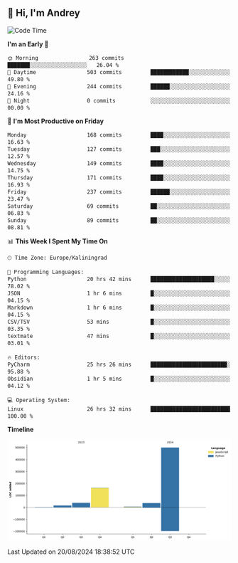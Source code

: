 ## 👋 Hi, I'm Andrey

<!--START_SECTION:waka-->
![Code Time](http://img.shields.io/badge/Code%20Time-334%20hrs%2058%20mins-blue)

**I'm an Early 🐤** 

```text
🌞 Morning                263 commits         ███████░░░░░░░░░░░░░░░░░░   26.04 % 
🌆 Daytime                503 commits         ████████████░░░░░░░░░░░░░   49.80 % 
🌃 Evening                244 commits         ██████░░░░░░░░░░░░░░░░░░░   24.16 % 
🌙 Night                  0 commits           ░░░░░░░░░░░░░░░░░░░░░░░░░   00.00 % 
```
📅 **I'm Most Productive on Friday** 

```text
Monday                   168 commits         ████░░░░░░░░░░░░░░░░░░░░░   16.63 % 
Tuesday                  127 commits         ███░░░░░░░░░░░░░░░░░░░░░░   12.57 % 
Wednesday                149 commits         ████░░░░░░░░░░░░░░░░░░░░░   14.75 % 
Thursday                 171 commits         ████░░░░░░░░░░░░░░░░░░░░░   16.93 % 
Friday                   237 commits         ██████░░░░░░░░░░░░░░░░░░░   23.47 % 
Saturday                 69 commits          ██░░░░░░░░░░░░░░░░░░░░░░░   06.83 % 
Sunday                   89 commits          ██░░░░░░░░░░░░░░░░░░░░░░░   08.81 % 
```


📊 **This Week I Spent My Time On** 

```text
🕑︎ Time Zone: Europe/Kaliningrad

💬 Programming Languages: 
Python                   20 hrs 42 mins      ████████████████████░░░░░   78.02 % 
JSON                     1 hr 6 mins         █░░░░░░░░░░░░░░░░░░░░░░░░   04.15 % 
Markdown                 1 hr 6 mins         █░░░░░░░░░░░░░░░░░░░░░░░░   04.15 % 
CSV/TSV                  53 mins             █░░░░░░░░░░░░░░░░░░░░░░░░   03.35 % 
textmate                 47 mins             █░░░░░░░░░░░░░░░░░░░░░░░░   03.01 % 

🔥 Editors: 
PyCharm                  25 hrs 26 mins      ████████████████████████░   95.88 % 
Obsidian                 1 hr 5 mins         █░░░░░░░░░░░░░░░░░░░░░░░░   04.12 % 

💻 Operating System: 
Linux                    26 hrs 32 mins      █████████████████████████   100.00 % 
```

**Timeline**

![Lines of Code chart](https://raw.githubusercontent.com/Mist3s/Mist3s/main/assets/bar_graph.png)


 Last Updated on 20/08/2024 18:38:52 UTC
<!--END_SECTION:waka-->

